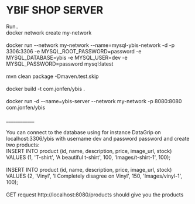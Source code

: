 
<h1>YBIF SHOP SERVER</h1>
Run.. <br>
docker network create my-network<br><br>
docker run --network my-network --name=mysql-ybis-network -d -p 3306:3306 -e MYSQL_ROOT_PASSWORD=password -e MYSQL_DATABASE=ybis -e MYSQL_USER=dev -e MYSQL_PASSWORD=password  mysql:latest<br><br>
mvn clean package -Dmaven.test.skip<br><br>
docker build -t com.jonfen/ybis .<br><br>
docker run -d --name=ybis-server --network my-network -p 8080:8080 com.jonfen/ybis<br><br>
____________<br><br>
You can connect to the database using for instance DataGrip
on localhost:3306/ybis with username dev and password password
and create two products:<br>
INSERT INTO product (id, name, description, price, image_url, stock)<br>
VALUES (1, 'T-shirt', 'A beautiful t-shirt', 100, 'Images/t-shirt-1', 100);
<br><br>
INSERT INTO product (id, name, description, price, image_url, stock)<br>
VALUES (2, 'Vinyl', 'I Completely disagree on Vinyl', 150, 'Images/vinyl-1', 100);
<br><br>
GET request http://localhost:8080/products should give you the products
